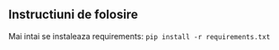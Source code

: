 <h2>Instructiuni de folosire</h2>

Mai intai se instaleaza requirements:
`pip install -r requirements.txt`
